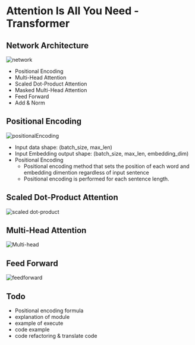 # Attention Is All You Need - Transformer

## Network Architecture
![network](https://user-images.githubusercontent.com/22078438/58095633-6c4eca00-7c0e-11e9-81c0-5895af56c566.PNG)
- Positional Encoding
- Multi-Head Attention
- Scaled Dot-Product Attention
- Masked Multi-Head Attention
- Feed Forward
- Add & Norm

## Positional Encoding
![positionalEncoding](https://user-images.githubusercontent.com/22078438/58095960-feef6900-7c0e-11e9-8f31-082dec0ee4ec.PNG)

- Input data shape: (batch_size, max_len)
- Input Embedding output shape: (batch_size, max_len, embedding_dim)
- Positional Encoding
  - Positional encoding method that sets the position of each word and embedding dimention regardless of input sentence
  - Positional encoding is performed for each sentence length.

## Scaled Dot-Product Attention
![scaled dot-product](https://user-images.githubusercontent.com/22078438/58099380-796fb700-7c16-11e9-9910-3cd7542ca1ad.PNG)

## Multi-Head Attention
![Multi-head](https://user-images.githubusercontent.com/22078438/58099407-855b7900-7c16-11e9-812d-9a699662d91f.PNG)

## Feed Forward
![feedforward](https://user-images.githubusercontent.com/22078438/58099419-8be9f080-7c16-11e9-828e-f015ae3ee575.PNG)

## Todo
- Positional encoding formula
- explanation of module
- example of execute
- code example
- code refactoring & translate code
